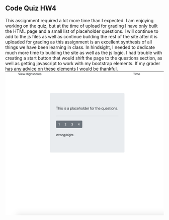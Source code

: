 ## Code Quiz HW4 ##
This assignment required a lot more time than I expected. I am enjoying working on the quiz, but at the time of upload for grading I have only built the HTML page and a small list of placeholder questions. I will continue to add to the js files as well as continue building the rest of the site after it is uploaded for grading as this assignment is an excellent synthesis of all things we have been learning in class. In hindsight, I needed to dedicate much more time to building the site as well as the js logic. I had trouble with creating a start button that would shift the page to the questions section, as well as getting javascript to work with my bootstrap elements. If my grader has any advice on these elements I would be thankful. 
![](screenshot.png)
